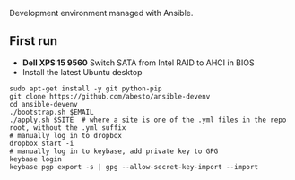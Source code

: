 Development environment managed with Ansible.

## First run
 * **Dell XPS 15 9560** Switch SATA from Intel RAID to AHCI in BIOS
 * Install the latest Ubuntu desktop

```
sudo apt-get install -y git python-pip
git clone https://github.com/abesto/ansible-devenv
cd ansible-devenv
./bootstrap.sh $EMAIL
./apply.sh $SITE  # where a site is one of the .yml files in the repo root, without the .yml suffix
# manually log in to dropbox
dropbox start -i
# manually log in to keybase, add private key to GPG
keybase login
keybase pgp export -s | gpg --allow-secret-key-import --import
```
